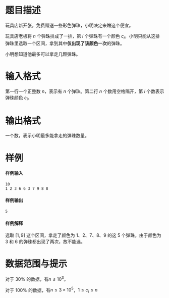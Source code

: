 
# 题目描述

玩具店新开张，免费赠送一些彩色弹珠，小明决定来蹭这个便宜。

玩具店老板将 $n$ 个弹珠排成了一排，第 $i$ 个弹珠有一个颜色 $c_i$。小明只能从这排弹珠里选取一个区间，拿到其中**仅出现了该颜色一次**的弹珠。

小明想知道他最多可以拿走几颗弹珠。


# 输入格式

第一行一个正整数 $n$，表示有 $n$ 个弹珠。第二行 $n$ 个数用空格隔开，第 $i$ 个数表示弹珠颜色 $c_i$。


# 输出格式

一个数，表示小明最多能拿走的弹珠数量。

# 样例

#### 样例输入
```plain
10
1 2 3 6 6 3 7 9 8 8
```

#### 样例输出
```plain
5
```

#### 样例解释

选取 $[1,9]$ 这个区间，拿走了颜色为 1、2、7、8、9 的这 5 个弹珠。由于颜色为 3 和 6 的弹珠都出现了两次，故不能选。


# 数据范围与提示

对于 $30\%$ 的数据，有$n \le 10^3$。

对于 $100\%$ 的数据，有$n \le 3 \times 10^5$，$1 \le c_i \le n$


